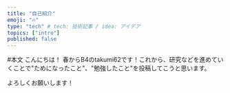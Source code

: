 ```yaml
---
title: "自己紹介"
emoji: "🔥"
type: "tech" # tech: 技術記事 / idea: アイデア
topics: ["intro"]
published: false
---
```

#本文
こんにちは！
春からB4のtakumi62です！これから、研究などを進めていくことで"ためになったこと"、"勉強したこと"を投稿してこうと思います。

よろしくお願いします！

